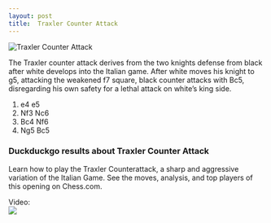 ```yaml
---
layout: post
title:  Traxler Counter Attack
---
```



![Traxler Counter Attack](https://www.thechesswebsite.com/wp-content/uploads/2012/07/traxler-big.png)

The Traxler counter attack derives from the two knights defense from black after white develops into the Italian game.
After white moves his knight to g5, attacking the weakened f7 square, black counter attacks with Bc5, disregarding his own safety for a lethal attack on white’s king side.
1. e4 e5
2. Nf3 Nc6
3. Bc4 Nf6
4. Ng5 Bc5


### Duckduckgo results about Traxler Counter Attack

Learn how to play the Traxler Counterattack, a sharp and aggressive variation of the Italian Game. See the moves, analysis, and top players of this opening on Chess.com.

Video:  
[![](https://tse3.mm.bing.net/th?id=OVP.51EU60VFTqiN5qNSqda8aAHgFo&pid=Api)](https://www.youtube.com/watch?v=v1jkj-HPLdw)

